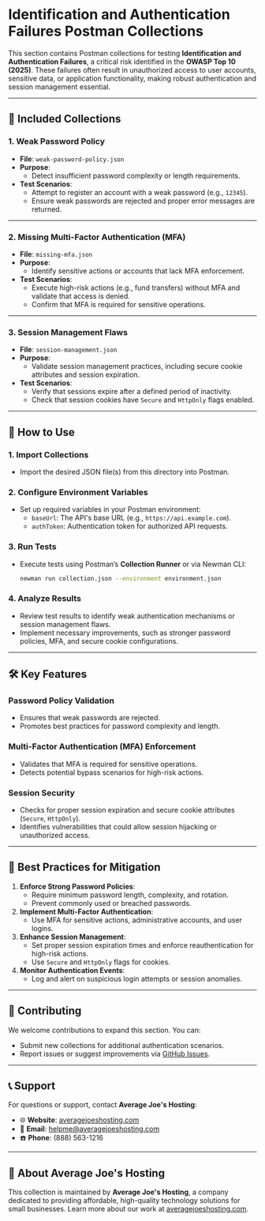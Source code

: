 # Identification and Authentication Failures Postman Collections

This section contains Postman collections for testing **Identification and Authentication Failures**, a critical risk identified in the **OWASP Top 10 (2025)**. These failures often result in unauthorized access to user accounts, sensitive data, or application functionality, making robust authentication and session management essential.

---

## 📂 **Included Collections**

### **1. Weak Password Policy**
- **File**: `weak-password-policy.json`
- **Purpose**:
  - Detect insufficient password complexity or length requirements.
- **Test Scenarios**:
  - Attempt to register an account with a weak password (e.g., `12345`).
  - Ensure weak passwords are rejected and proper error messages are returned.

---

### **2. Missing Multi-Factor Authentication (MFA)**
- **File**: `missing-mfa.json`
- **Purpose**:
  - Identify sensitive actions or accounts that lack MFA enforcement.
- **Test Scenarios**:
  - Execute high-risk actions (e.g., fund transfers) without MFA and validate that access is denied.
  - Confirm that MFA is required for sensitive operations.

---

### **3. Session Management Flaws**
- **File**: `session-management.json`
- **Purpose**:
  - Validate session management practices, including secure cookie attributes and session expiration.
- **Test Scenarios**:
  - Verify that sessions expire after a defined period of inactivity.
  - Check that session cookies have `Secure` and `HttpOnly` flags enabled.

---

## 🚀 **How to Use**

### **1. Import Collections**
- Import the desired JSON file(s) from this directory into Postman.

### **2. Configure Environment Variables**
- Set up required variables in your Postman environment:
  - `baseUrl`: The API's base URL (e.g., `https://api.example.com`).
  - `authToken`: Authentication token for authorized API requests.

### **3. Run Tests**
- Execute tests using Postman’s **Collection Runner** or via Newman CLI:
  ```bash
  newman run collection.json --environment environment.json
  ```

### **4. Analyze Results**
- Review test results to identify weak authentication mechanisms or session management flaws.
- Implement necessary improvements, such as stronger password policies, MFA, and secure cookie configurations.

---

## 🛠️ **Key Features**

### **Password Policy Validation**
- Ensures that weak passwords are rejected.
- Promotes best practices for password complexity and length.

### **Multi-Factor Authentication (MFA) Enforcement**
- Validates that MFA is required for sensitive operations.
- Detects potential bypass scenarios for high-risk actions.

### **Session Security**
- Checks for proper session expiration and secure cookie attributes (`Secure`, `HttpOnly`).
- Identifies vulnerabilities that could allow session hijacking or unauthorized access.

---

## 📄 **Best Practices for Mitigation**

1. **Enforce Strong Password Policies**:
   - Require minimum password length, complexity, and rotation.
   - Prevent commonly used or breached passwords.
2. **Implement Multi-Factor Authentication**:
   - Use MFA for sensitive actions, administrative accounts, and user logins.
3. **Enhance Session Management**:
   - Set proper session expiration times and enforce reauthentication for high-risk actions.
   - Use `Secure` and `HttpOnly` flags for cookies.
4. **Monitor Authentication Events**:
   - Log and alert on suspicious login attempts or session anomalies.

---

## 🤝 **Contributing**

We welcome contributions to expand this section. You can:
- Submit new collections for additional authentication scenarios.
- Report issues or suggest improvements via [GitHub Issues](https://github.com/AverageJoesHosting/CyberSecurity-OWASPTop10-Postman-Collections/issues).

---

## 📞 **Support**

For questions or support, contact **Average Joe's Hosting**:
- 🌐 **Website**: [averagejoeshosting.com](https://averagejoeshosting.com/)
- 📧 **Email**: [helpme@averagejoeshosting.com](mailto:helpme@averagejoeshosting.com)
- ☎️ **Phone**: (888) 563-1216

---

## 👋 **About Average Joe's Hosting**

This collection is maintained by **Average Joe's Hosting**, a company dedicated to providing affordable, high-quality technology solutions for small businesses. Learn more about our work at [averagejoeshosting.com](https://averagejoeshosting.com/).

